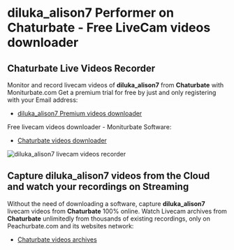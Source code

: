 # diluka_alison7 Performer on Chaturbate - Free LiveCam videos downloader

## Chaturbate Live Videos Recorder

Monitor and record livecam videos of **diluka_alison7** from **Chaturbate** with Moniturbate.com
Get a premium trial for free by just and only registering with your Email address:
* [diluka_alison7 Premium videos downloader](https://moniturbate.com/request-demo-licence-key.html)

Free livecam videos downloader - Moniturbate Software:
* [Chaturbate videos downloader](https://moniturbate.com/moniturbate-download-software.html)

![diluka_alison7 livecam videos recorder](https://peachurnet.com/templates/moniturbate-software.png)


## Capture diluka_alison7 videos from the Cloud and watch your recordings on Streaming

Without the need of downloading a software, capture **diluka_alison7** livecam videos from **Chaturbate** 100% online.
Watch Livecam archives from **Chaturbate** unlimitedly from thousands of existing recordings, only on Peachurbate.com and its websites network:
* [Chaturbate videos archives](https://peachurnet.com/)